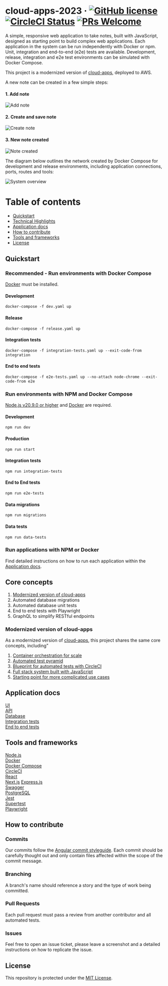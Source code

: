 # cloud-apps-2023 &middot; [![GitHub license](https://img.shields.io/badge/license-MIT-blue.svg)](https://github.com/facebook/react/blob/master/LICENSE) [![CircleCI Status](https://circleci.com/gh/escobard/cloud-apps-2023.svg?style=shield&circle-token=44b8bfb398b6a0882a7ba006c3643dc12c38e81d)](https://app.circleci.com/pipelines/github/escobard/cloud-apps-2023) [![PRs Welcome](https://img.shields.io/badge/PRs-welcome-brightgreen.svg)](https://github.com/escobard/cloud-apps-2023#pull-requests) 


A simple, responsive web application to take notes, built with JavaScript, designed as starting point to build complex web applications. Each application in the system can be run independently with Docker or npm. Unit, integration and end-to-end (e2e) tests are available. Development, release, integration and e2e test environments can be simulated with Docker Compose. 

This project is a modernized version of [cloud-apps](https://github.com/escobard/cloud-apps), deployed to AWS.

A new note can be created in a few simple steps:

#### 1. Add note

![Add note](docs/images/add_note.png)

#### 2. Create and save note

![Create note](docs/images/create_note.png)

#### 3. New note created

![Note created](docs/images/note_created.png)

The diagram below outlines the network created by Docker Compose for development and release environments, including application connections, ports, routes and tools:

![System overview](docs/diagrams/system_overview.png)

# Table of contents

* [Quickstart](https://github.com/escobard/cloud-apps?tab=readme-ov-file#quickstart)
* [Technical Highlights](https://github.com/escobard/cloud-apps?tab=readme-ov-file#technical-highlights)
* [Application docs](https://github.com/escobard/cloud-apps?tab=readme-ov-file#application-docs)
* [How to contribute](https://github.com/escobard/cloud-apps?tab=readme-ov-file#how-to-contribute)
* [Tools and frameworks](https://github.com/escobard/cloud-apps?tab=readme-ov-file#tools-and-frameworks)
* [License](https://github.com/escobard/cloud-apps?tab=readme-ov-file#license)

## Quickstart

### Recommended - Run environments with Docker Compose

[Docker](https://www.docker.com/) must be installed.

#### Development
`docker-compose -f dev.yaml up`

#### Release
`docker-compose -f release.yaml up`

#### Integration tests
`docker-compose -f integration-tests.yaml up --exit-code-from integration`

#### End to end tests
`docker-compose -f e2e-tests.yaml up --no-attach node-chrome --exit-code-from e2e`

### Run environments with NPM and Docker Compose

[Node.js v20.9.0 or higher](https://nodejs.org/en/) and [Docker](https://www.docker.com/) are required.
        
#### Development        
 `npm run dev`            
  
#### Production        
 `npm run start`   
 
#### Integration tests

`npm run integration-tests`

#### End to End tests

`npm run e2e-tests`

#### Data migrations

`npm run migrations`

#### Data tests

`npm run data-tests`

### Run applications with NPM or Docker

Find detailed instructions on how to run each application within the [Application docs](https://github.com/escobard/cloud-apps?tab=readme-ov-file#application-docs).

## Core concepts

1. [Modernized version of cloud-apps](https://github.com/escobard/cloud-apps?tab=readme-ov-file#container-orchestration-for-scale)
2. Automated database migrations
3. Automated database unit tests
4. End to end tests with Playwright
5. GraphQL to simplify RESTful endpoints

### Modernized version of cloud-apps

As a modernized version of [cloud-apps](https://github.com/escobard/cloud-apps), this project shares the same core concepts, including"

1. [Container orchestration for scale](https://github.com/escobard/cloud-apps?tab=readme-ov-file#container-orchestration-for-scale)
2. [Automated test pyramid](https://github.com/escobard/cloud-apps?tab=readme-ov-file#automated-test-pyramid)
3. [Blueprint for automated tests with CircleCI](https://github.com/escobard/cloud-apps?tab=readme-ov-file#blueprint-for-automated-tests-with-circleci)
4. [Full stack system built with JavaScript](https://github.com/escobard/cloud-apps?tab=readme-ov-file#full-stack-system-built-with-javascript)
5. [Starting point for more complicated use cases](https://github.com/escobard/cloud-apps?tab=readme-ov-file#starting-point-for-more-complicated-use-cases)


## Application docs

[UI](https://github.com/escobard/cloud-apps/blob/master/client/ui)  
[API](https://github.com/escobard/cloud-apps/blob/master/server/api)  
[Database](https://github.com/escobard/cloud-apps/tree/master/server/postgres)  
[Integration tests](https://github.com/escobard/cloud-apps/tree/master/server/tests)  
[End to end tests](https://github.com/escobard/cloud-apps/tree/master/client/tests)

## Tools and frameworks

[Node.js](https://nodejs.org/en)  
[Docker](https://www.docker.com/)     
[Docker Compose](https://docs.docker.com/compose/)  
[CircleCI](https://circleci.com)  
[React](https://react.dev/)  
[Next.js](https://nextjs.org/)
[Express.js](https://expressjs.com/)  
[Swagger](https://swagger.io/)  
[PostgreSQL](https://www.postgresql.org/)  
[Jest](https://jestjs.io/)  
[Supertest](https://www.npmjs.com/package/supertest)    
[Playwright](https://playwright.dev/)

## How to contribute

### Commits

Our commits follow the [Angular commit styleguide](https://gist.github.com/brianclements/841ea7bffdb01346392c). Each commit should be carefully thought out and only contain files affected within the scope of the commit message.

### Branching

A branch's name should reference a story and the type of work being committed.

### Pull Requests

Each pull request must pass a review from another contributor and all automated tests.

### Issues

Feel free to open an issue ticket, please leave a screenshot and a detailed instructions on how to replicate the issue.

## License

This repository is protected under the [MIT License](https://choosealicense.com/licenses/mit/).
